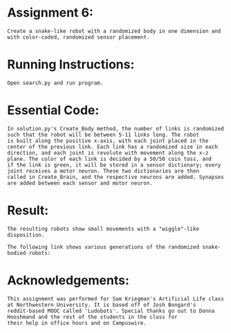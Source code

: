 # Assignment 6:
	Create a snake-like robot with a randomized body in one dimension and with color-coded, randomized sensor placement.

# Running Instructions:
	Open search.py and run program.

# Essential Code:
	In solution.py's Create_Body method, the number of links is randomized such that the robot will be between 5-11 links long. The robot 
	is built along the positive x-axis, with each joint placed in the center of the previous link. Each link has a randomized size in each 
	direction, and each joint is revolute with movement along the x-z plane. The color of each link is decided by a 50/50 coin toss, and 
	if the link is green, it will be stored in a sensor dictionary; every joint receives a motor neuron. These two dictionaries are then 
	called in Create_Brain, and the respective neurons are added. Synapses are added between each sensor and motor neuron. 

# Result:
	The resulting robots show small movements with a "wiggle"-like disposition.

	The following link shows various generations of the randomized snake-bodied robots: 

# Acknowledgements:
	This assignment was performed for Sam Kriegman's Artificial Life class at Northwestern University. It is based off of Josh Bongard's 
	reddit-based MOOC called 'Ludobots'. Special thanks go out to Donna Hooshmand and the rest of the students in the class for 
	their help in office hours and on Campuswire. 